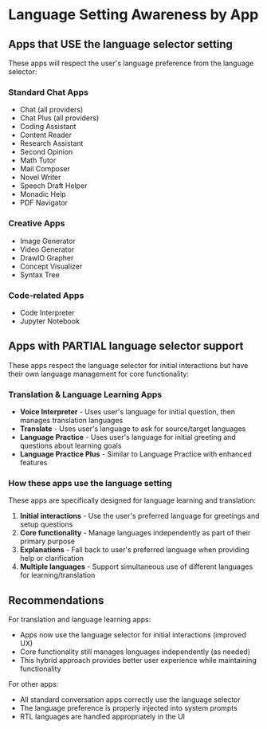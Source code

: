 # Language Setting Awareness by App

## Apps that USE the language selector setting

These apps will respect the user's language preference from the language selector:

### Standard Chat Apps
- Chat (all providers)
- Chat Plus (all providers)
- Coding Assistant
- Content Reader
- Research Assistant
- Second Opinion
- Math Tutor
- Mail Composer
- Novel Writer
- Speech Draft Helper
- Monadic Help
- PDF Navigator

### Creative Apps
- Image Generator
- Video Generator
- DrawIO Grapher
- Concept Visualizer
- Syntax Tree

### Code-related Apps
- Code Interpreter
- Jupyter Notebook

## Apps with PARTIAL language selector support

These apps respect the language selector for initial interactions but have their own language management for core functionality:

### Translation & Language Learning Apps
- **Voice Interpreter** - Uses user's language for initial question, then manages translation languages
- **Translate** - Uses user's language to ask for source/target languages
- **Language Practice** - Uses user's language for initial greeting and questions about learning goals
- **Language Practice Plus** - Similar to Language Practice with enhanced features

### How these apps use the language setting

These apps are specifically designed for language learning and translation:
1. **Initial interactions** - Use the user's preferred language for greetings and setup questions
2. **Core functionality** - Manage languages independently as part of their primary purpose
3. **Explanations** - Fall back to user's preferred language when providing help or clarification
4. **Multiple languages** - Support simultaneous use of different languages for learning/translation

## Recommendations

For translation and language learning apps:
- Apps now use the language selector for initial interactions (improved UX)
- Core functionality still manages languages independently (as needed)
- This hybrid approach provides better user experience while maintaining functionality

For other apps:
- All standard conversation apps correctly use the language selector
- The language preference is properly injected into system prompts
- RTL languages are handled appropriately in the UI